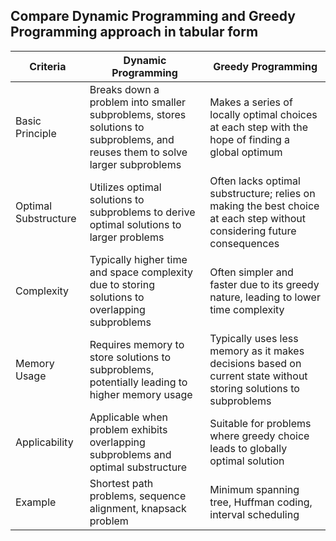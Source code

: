 ## Compare Dynamic Programming and Greedy Programming approach in tabular form

| Criteria            | Dynamic Programming                                              | Greedy Programming                                      |
|---------------------|------------------------------------------------------------------|----------------------------------------------------------|
| Basic Principle     | Breaks down a problem into smaller subproblems, stores solutions to subproblems, and reuses them to solve larger subproblems | Makes a series of locally optimal choices at each step with the hope of finding a global optimum |
| Optimal Substructure| Utilizes optimal solutions to subproblems to derive optimal solutions to larger problems | Often lacks optimal substructure; relies on making the best choice at each step without considering future consequences |
| Complexity          | Typically higher time and space complexity due to storing solutions to overlapping subproblems | Often simpler and faster due to its greedy nature, leading to lower time complexity |
| Memory Usage        | Requires memory to store solutions to subproblems, potentially leading to higher memory usage | Typically uses less memory as it makes decisions based on current state without storing solutions to subproblems |
| Applicability       | Applicable when problem exhibits overlapping subproblems and optimal substructure | Suitable for problems where greedy choice leads to globally optimal solution |
| Example             | Shortest path problems, sequence alignment, knapsack problem     | Minimum spanning tree, Huffman coding, interval scheduling |

